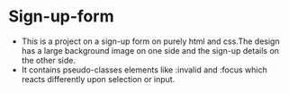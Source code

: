 # Sign-up-form
- This is a project on a sign-up form on    purely html and css.The design has a large background image on one side and the sign-up details on the other side.
- It contains pseudo-classes elements like :invalid and :focus which reacts differently upon selection or input.